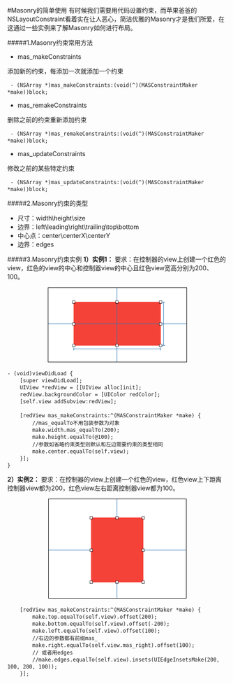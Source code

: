 #Masonry的简单使用
有时候我们需要用代码设置约束，而苹果爸爸的NSLayoutConstraint看着实在让人恶心，简洁优雅的Masonry才是我们所爱，在这通过一些实例来了解Masonry如何进行布局。

#####1.Masonry约束常用方法
- mas_makeConstraints

 添加新的约束，每添加一次就添加一个约束
```objc
 - (NSArray *)mas_makeConstraints:(void(^)(MASConstraintMaker *make))block;
```
- mas_remakeConstraints

 删除之前的约束重新添加约束
```objc
 - (NSArray *)mas_remakeConstraints:(void(^)(MASConstraintMaker *make))block;
```
- mas_updateConstraints

 修改之前的某些特定约束
```objc
 - (NSArray *)mas_updateConstraints:(void(^)(MASConstraintMaker *make))block;
```

#####2.Masonry约束的类型
- 尺寸：width\height\size
- 边界：left\leading\right\trailing\top\bottom
- 中心点：center\centerX\centerY
- 边界：edges


#####3.Masonry约束实例
**1）实例1：**
要求：在控制器的view上创建一个红色的view，红色的view的中心和控制器view的中心且红色view宽高分别为200、100。

<div align="center">
<img src = "assets/pic16-1.png"</>
</div>

```objc
- (void)viewDidLoad {
    [super viewDidLoad];
    UIView *redView = [[UIView alloc]init];
    redView.backgroundColor = [UIColor redColor];
    [self.view addSubview:redView];
 
    [redView mas_makeConstraints:^(MASConstraintMaker *make) {
        //mas_equalTo不用包装参数为对象 
        make.width.mas_equalTo(200);
        make.height.equalTo(@100);
        //参数如省略约束类型则默认和左边需要约束的类型相同
        make.center.equalTo(self.view);
    }];
}
```

**2）实例2：**
要求：在控制器的view上创建一个红色的view，红色view上下距离控制器view都为200，红色view左右距离控制器view都为100。
<div align="center">
<img src = "assets/pic16-2.png"</>
</div>


```objc
    [redView mas_makeConstraints:^(MASConstraintMaker *make) {
        make.top.equalTo(self.view).offset(200);
        make.bottom.equalTo(self.view).offset(-200);
        make.left.equalTo(self.view).offset(100);
        //右边的参数都有前缀mas_
        make.right.equalTo(self.view.mas_right).offset(100);
        // 或者用edges
        //make.edges.equalTo(self.view).insets(UIEdgeInsetsMake(200, 100, 200, 100));
    }];

```
